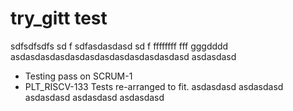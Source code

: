 # try_gitt test 
sdfsdfsdfs
sd
f
sdfasdasdasd
sd
f
ffffffff
fff
gggdddd
asdasdasdasdasdasdasdasdasdasdasdasd
asdasdasd
* Testing pass on SCRUM-1
* PLT_RISCV-133 Tests re-arranged to fit.
asdasdasd
asdasdasd
asdasdasd
asdasdasd
asdasdasd

